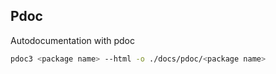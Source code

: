 ## Pdoc

Autodocumentation with pdoc

```bash
pdoc3 <package name> --html -o ./docs/pdoc/<package name>
```
